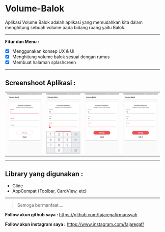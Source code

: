 # Volume-Balok
Aplikasi Volume Balok adalah aplikasi yang memudahkan kita dalam menghitung sebuah volume pada bidang ruang yaitu Balok.

---
**Fitur dan Menu :**

- [x] Menggunakan konsep UX & UI
- [x] Menghitung volume balok sesuai dengan rumus
- [x] Membuat halaman splashcreen

---
**Screenshoot Aplikasi :**
---
|  |  | | |
| ----- | --- | ----- | --- |
| ![Gambar aplikasi](https://github.com/fajaregafirmansyah/Volume-Balok/blob/master/Gambar/1.jpg)   | ![Gambar aplikasi](https://github.com/fajaregafirmansyah/Volume-Balok/blob/master/Gambar/2.jpg)  | ![Gambar aplikasi](https://github.com/fajaregafirmansyah/Volume-Balok/blob/master/Gambar/3.jpg) | ![Gambar aplikasi](https://github.com/fajaregafirmansyah/Volume-Balok/blob/master/Gambar/4.jpg)  |

---
**Library yang digunakan :**
---
* Glide
* AppCompat (Toolbar, CardView, etc)

---
> Semoga bermanfaat....

**Follow akun github saya :**
https://github.com/fajaregafirmansyah

**Follow akun instagram saya :**
https://www.instagram.com/fajaregaf/


